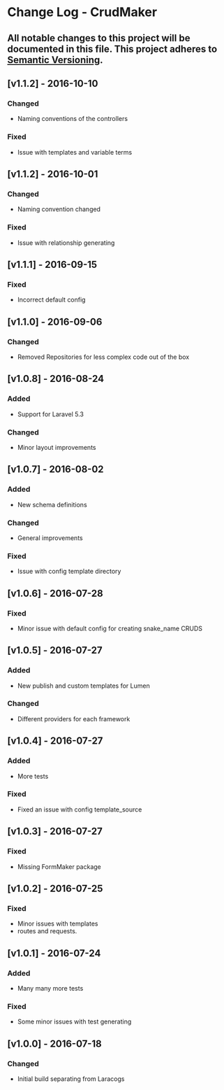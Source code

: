 # Change Log - CrudMaker
All notable changes to this project will be documented in this file.
This project adheres to [Semantic Versioning](http://semver.org/).
----

## [v1.1.2] - 2016-10-10

### Changed
- Naming conventions of the controllers

### Fixed
- Issue with templates and variable terms

## [v1.1.2] - 2016-10-01

### Changed
- Naming convention changed

### Fixed
- Issue with relationship generating

## [v1.1.1] - 2016-09-15

### Fixed
- Incorrect default config

## [v1.1.0] - 2016-09-06

### Changed
- Removed Repositories for less complex code out of the box

## [v1.0.8] - 2016-08-24

### Added
- Support for Laravel 5.3

### Changed
- Minor layout improvements

## [v1.0.7] - 2016-08-02

### Added
- New schema definitions

### Changed
- General improvements

### Fixed
- Issue with config template directory

## [v1.0.6] - 2016-07-28

### Fixed
- Minor issue with default config for creating snake_name CRUDS

## [v1.0.5] - 2016-07-27

### Added
- New publish and custom templates for Lumen

### Changed
- Different providers for each framework

## [v1.0.4] - 2016-07-27

### Added
- More tests

### Fixed
- Fixed an issue with config template_source

## [v1.0.3] - 2016-07-27

### Fixed
- Missing FormMaker package

## [v1.0.2] - 2016-07-25

### Fixed
- Minor issues with templates
-  routes and requests.

## [v1.0.1] - 2016-07-24

### Added
- Many many more tests

### Fixed
- Some minor issues with test generating

## [v1.0.0] - 2016-07-18

### Changed
- Initial build separating from Laracogs
